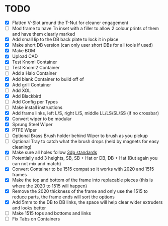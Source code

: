 # TODO

- [x] Flatten V-Slot around the T-Nut for cleaner engagement
- [ ] Mod frame to have Tn inset with a filler to allow 2 colour prints of them and have them clearly marked
- [x] Add small lip to the DB back plate to lock it in place
- [x] Make short DB version (can only user short DBs for all tools if used)
- [x] Make BOM
- [x] Upload CAD
- [x] Test Knomi Container
- [ ] Test Knomi2 Container
- [ ] Add a Halo Container
- [x] Add blank Container to build off of
- [x] Add grill Container
- [ ] Add XOL
- [x] Add Blackbird
- [ ] Add Config per Types
- [ ] Make install instructions
- [x] Add frame links, left L/S, right L/S, middle LL/LS/SL/SS (if no crossbar)
- [x] Convert wiper to be modular
- [x] Sprung Steel Wiper
- [x] PTFE Wiper
- [ ] Optional Brass Brush holder behind Wiper to brush as you pickup
- [ ] Optional Tray to catch what the brush drops (held by magnets for easy cleaning)
- [x] Make sure all holes follow [3dp standards](https://github.com/gregsaun/maker_cheatsheet/blob/master/3d_printing/techniques.md)
- [ ] Potentially add 3 heights, SB, SB + Hat or DB, DB + Hat (But again you can not mix and match)
- [x] Convert Container to be 1515 compat so it works with 2020 and 1515 frames
- [x] Make the top and bottom of the frame into replacable pieces (this is where the 2020 to 1515 will happen)
- [x] Remove the 2020 thickness of the frame and only use the 1515 to reduce parts, the frame ends will sort the options
- [x] Add 5mm to the DB to DB links, the space will help clear wider extruders and looks better
- [ ] Make 1515 tops and bottoms and links
- [ ] Fix Tabs on Containers
